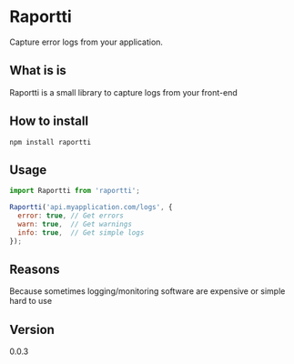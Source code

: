 # Raportti
Capture error logs from your application.


## What is is
Raportti is a small library to capture logs from your front-end

## How to install
```npm install raportti```

## Usage
```javascript
import Raportti from 'raportti';

Raportti('api.myapplication.com/logs', {
  error: true, // Get errors
  warn: true,  // Get warnings
  info: true,  // Get simple logs
});

```

## Reasons
Because sometimes logging/monitoring software are expensive or simple hard to use

## Version
0.0.3
